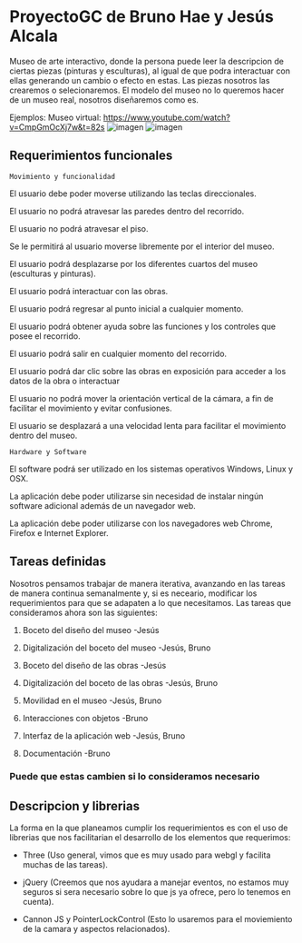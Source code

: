 # ProyectoGC de Bruno Hae y Jesús Alcala

Museo de arte interactivo, donde la persona puede leer la descripcion de ciertas piezas (pinturas y esculturas), al igual de que podra interactuar con ellas generando un cambio o efecto en estas. Las piezas nosotros las crearemos o selecionaremos. El modelo del museo no lo queremos hacer de un museo real, nosotros diseñaremos como es.

Ejemplos:
Museo virtual: https://www.youtube.com/watch?v=CmpGmOcXj7w&t=82s
![imagen](https://user-images.githubusercontent.com/61795705/131900296-4ac3c656-46f6-4ab1-85a2-6578f7cb4f9c.png)
![imagen](https://user-images.githubusercontent.com/61795705/131900409-2005ad3c-b226-4908-ba6e-13c322a1d175.png)


## Requerimientos funcionales 

	Movimiento y funcionalidad
	
El usuario debe poder moverse utilizando las teclas direccionales.

El usuario no podrá atravesar las paredes dentro del recorrido.

El usuario no podrá atravesar el piso.

Se le permitirá al usuario moverse libremente por el interior del museo.

El usuario podrá desplazarse por los diferentes cuartos del museo (esculturas y pinturas).

El usuario podrá interactuar con las obras.

El usuario podrá regresar al punto inicial a cualquier momento.

El usuario podrá obtener ayuda sobre las funciones y los controles que posee el recorrido.

El usuario podrá salir en cualquier momento del recorrido.

El usuario podrá dar clic sobre las obras en exposición para acceder a los datos de la obra o interactuar

El usuario no podrá mover la orientación vertical de la cámara, a fin de facilitar el movimiento y evitar confusiones.

El usuario se desplazará a una velocidad lenta para facilitar el movimiento dentro del museo.

	Hardware y Software
	
El software podrá ser utilizado en los sistemas operativos Windows, Linux y OSX.

La aplicación debe poder utilizarse sin necesidad de instalar ningún software adicional además de un navegador web.

La aplicación debe poder utilizarse con los navegadores web Chrome, Firefox e Internet Explorer.



## Tareas definidas
Nosotros pensamos trabajar de manera iterativa, avanzando en las tareas de manera continua semanalmente y, si es neceario, modificar los requerimientos para que se adapaten a lo que necesitamos. Las tareas que consideramos ahora son las siguientes:

1. Boceto del diseño del museo -Jesús

2. Digitalización del boceto del museo -Jesús, Bruno

3. Boceto del diseño de las obras -Jesús

4. Digitalización del boceto de las obras -Jesús, Bruno

5. Movilidad en el museo -Jesús, Bruno

6. Interacciones con objetos -Bruno

7. Interfaz de la aplicación web -Jesús, Bruno

8. Documentación -Bruno

### Puede que estas cambien si lo consideramos necesario


## Descripcion y librerias

La forma en la que planeamos cumplir los requerimientos es con el uso de librerias que nos facilitarian el desarrollo de los elementos que requerimos:

* Three (Uso general, vimos que es muy usado para webgl y facilita muchas de las tareas).

* jQuery (Creemos que nos ayudara a manejar eventos, no estamos muy seguros si sera necesario sobre lo que js ya ofrece, pero lo tenemos en cuenta).

* Cannon JS y PointerLockControl (Esto lo usaremos para el moviemiento de la camara y aspectos relacionados).


	

